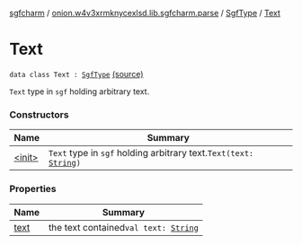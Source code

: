 [sgfcharm](../../../index.md) / [onion.w4v3xrmknycexlsd.lib.sgfcharm.parse](../../index.md) / [SgfType](../index.md) / [Text](./index.md)

# Text

`data class Text : `[`SgfType`](../index.md) [(source)](https://github.com/w4v3/sgfcharm/tree/master/sgfcharm/src/main/java/onion/w4v3xrmknycexlsd/lib/sgfcharm/parse/SgfTree.kt#L393)

`Text` type in `sgf` holding arbitrary text.

### Constructors

| Name | Summary |
|---|---|
| [&lt;init&gt;](-init-.md) | `Text` type in `sgf` holding arbitrary text.`Text(text: `[`String`](https://kotlinlang.org/api/latest/jvm/stdlib/kotlin/-string/index.html)`)` |

### Properties

| Name | Summary |
|---|---|
| [text](text.md) | the text contained`val text: `[`String`](https://kotlinlang.org/api/latest/jvm/stdlib/kotlin/-string/index.html) |
